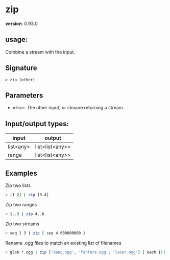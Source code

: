 # zip

**version**: 0.93.0

## **usage**:

Combine a stream with the input.

## Signature

`> zip (other)`

## Parameters

- `other`: The other input, or closure returning a stream.

## Input/output types:

| input       | output              |
| ----------- | ------------------- |
| list\<any\> | list\<list\<any\>\> |
| range       | list\<list\<any\>\> |

## Examples

Zip two lists

```bash
> [1 2] | zip [3 4]
```

Zip two ranges

```bash
> 1..3 | zip 4..6
```

Zip two streams

```bash
> seq 1 3 | zip { seq 4 600000000 }
```

Rename .ogg files to match an existing list of filenames

```bash
> glob *.ogg | zip ['bang.ogg', 'fanfare.ogg', 'laser.ogg'] | each {|| mv $in.0 $in.1 }
```
